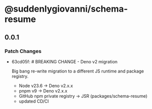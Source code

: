 # @suddenlygiovanni/schema-resume

## 0.0.1

### Patch Changes

- 63cd05f: # BREAKING CHANGE - Deno v2 migration

  Big bang re-write migration to a different JS runtime and package registry.

  - Node v23.6 -> Deno v2.x.x
  - pnpm v9 -> Deno v2.x.x
  - GitHub npm private registry -> JSR (packages/schema-resume)
  - updated CD/CI
